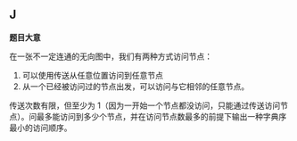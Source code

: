 ## J

**题目大意**

在一张不一定连通的无向图中，我们有两种方式访问节点：
1. 可以使用传送从任意位置访问到任意节点
2. 从一个已经被访问过的节点出发，可以访问与它相邻的任意节点。

传送次数有限，但至少为 1（因为一开始一个节点都没访问，只能通过传送访问节点）。问最多能访问到多少个节点，并在访问节点数最多的前提下输出一种字典序最小的访问顺序。